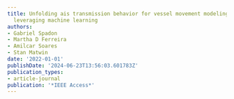 ```yaml
---
title: Unfolding ais transmission behavior for vessel movement modeling on noisy data
  leveraging machine learning
authors:
- Gabriel Spadon
- Martha D Ferreira
- Amilcar Soares
- Stan Matwin
date: '2022-01-01'
publishDate: '2024-06-23T13:56:03.601783Z'
publication_types:
- article-journal
publication: '*IEEE Access*'
---
```

